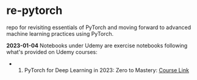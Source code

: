 # re-pytorch
repo for revisiting essentials of PyTorch and moving forward to advanced machine learning practices using PyTorch.

**2023-01-04**
Notebooks under Udemy are exercise notebooks following what's provided on Udemy courses:
* 1. PyTorch for Deep Learning in 2023: Zero to Mastery: [Course Link](https://www.udemy.com/course/pytorch-for-deep-learning/?src=sac&kw=PyTorch+for+Deep+Learning+in+2023%3A+Zero+to+Mastery)
